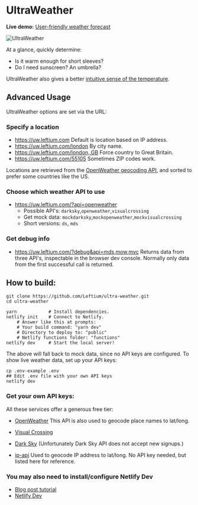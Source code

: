 # UltraWeather

**Live demo:** [User-friendly weather forecast](https://uw.leftium.com)

![UltraWeather](https://cdn.glitch.com/e2e10ff0-74aa-48e9-88ca-0643a72848b9%2Fultraweather.jpg)

At a glance, quickly determine:
- Is it warm enough for short sleeves?
- Do I need sunscreen? An umbrella?

UltraWeather also gives a better [intuitive sense of the temperature](http://blog.leftium.com/2013/12/how-to-display-temperature-properly.html).

## Advanced Usage

UltraWeather options are set via the URL:

### Specify a location
- https://uw.leftium.com Default is location based on IP address.
- https://uw.leftium.com/london By city name.
- https://uw.leftium.com/london,,GB Force country to Great Britain.
- https://uw.leftium.com/55105 Sometimes ZIP codes work.

Locations are retrieved from the [OpenWeather geocoding API](https://openweathermap.org/api/geocoding-api), and sorted to prefer some countries like the US.

### Choose which weather API to use
- https://uw.leftium.com/?api=openweather
    - Possible API's: `darksky`,`openweather`,`visualcrossing`
    - Get mock data: `mockdarksky`,`mockopenweather`,`mockvisualcrossing`
    - Short versions: `ds`, `mds`
    
### Get debug info
- https://uw.leftium.com/?debug&api=mds,mow,mvc Returns data from three API's, inspectable in the browser dev console. Normally only data from the first successful call is returned.


   
    



## How to build:

    git clone https://github.com/Leftium/ultra-weather.git
    cd ultra-weather
    
    yarn            # Install dependencies.
    netlify init    # Connect to Netlify.
        # Answer like this at prompts:
        # Your build command: "yarn dev"
        # Directory to deploy to: "public"
        # Netlify functions folder: "functions"
    netlify dev     # Start the local server!

The above will fall back to mock data, since no API keys are configured. To show live weather data, set up your API keys:
    
    cp .env-example .env
    ## Edit .env file with your own API keys
    netlify dev
    
### Get your own API keys:

All these services offer a generous free tier:

- [OpenWeather](https://openweathermap.org/api) This API is also used to geocode place names to lat/long.
- [Visual Crossing](https://www.visualcrossing.com/weather-api)
- [Dark Sky](https://darksky.net/dev) (Unfortunately Dark Sky API does not accept new signups.)

- [ip-api](https://ip-api.com/) Used to geocode IP address to lat/long. No API key needed, but listed here for reference.


### You may also need to install/configure Netlify Dev

- [Blog post tutorial](https://scotch.io/tutorials/netlify-dev-the-power-of-netlify-on-your-local-computer)
- [Netlify Dev](https://www.netlify.com/products/dev/)
